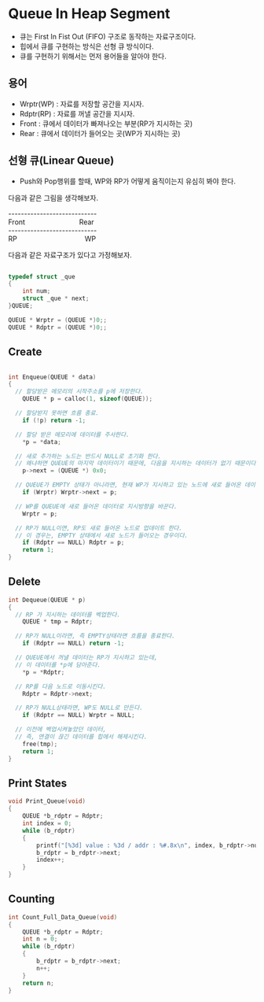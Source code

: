 # Queue In Heap Segment
- 큐는 First In Fist Out (FIFO) 구조로 동작하는 자료구조이다.
- 힙에서 큐를 구현하는 방식은 선형 큐 방식이다.
- 큐를 구현하기 위해서는 먼저 용어들을 알아야 한다.


## 용어
- Wrptr(WP) : 자료를 저장할 공간을 지시자.
- Rdptr(RP) : 자료를 꺼낼 공간을 지시자.
- Front : 큐에서 데이터가 빠져나오는 부분(RP가 지시하는 곳)
- Rear : 큐에서 데이터가 들어오는 곳(WP가 지시하는 곳)


## 선형 큐(Linear Queue)
- Push와 Pop행위를 할때, WP와 RP가 어떻게 움직이는지 유심히 봐야 한다.

다음과 같은 그림을 생각해보자.

\----------------------------  
Front &nbsp;&nbsp;&nbsp;&nbsp;&nbsp;&nbsp;&nbsp;&nbsp;&nbsp;&nbsp;&nbsp;&nbsp;&nbsp;&nbsp;&nbsp;&nbsp;&nbsp;&nbsp;&nbsp;&nbsp;&nbsp;&nbsp;&nbsp;&nbsp;&nbsp;&nbsp; Rear  
\----------------------------  
RP &nbsp;&nbsp;&nbsp;&nbsp;&nbsp;&nbsp;&nbsp;&nbsp;&nbsp;&nbsp;&nbsp;&nbsp;&nbsp;&nbsp;&nbsp;&nbsp;&nbsp;&nbsp;&nbsp;&nbsp;&nbsp;&nbsp;&nbsp;&nbsp;&nbsp;&nbsp;&nbsp;&nbsp;&nbsp;&nbsp;&nbsp;&nbsp;&nbsp;  WP


다음과 같은 자료구조가 있다고 가정해보자.
```cpp

typedef struct _que
{
	int num;
	struct _que * next;
}QUEUE;

QUEUE * Wrptr = (QUEUE *)0;;
QUEUE * Rdptr = (QUEUE *)0;;

```


## Create
```cpp

int Enqueue(QUEUE * data)
{
  // 할당받은 메모리의 시작주소를 p에 저장한다.
	QUEUE * p = calloc(1, sizeof(QUEUE));

  // 할당받지 못하면 흐름 종료.
	if (!p) return -1;       

  // 할당 받은 메모리에 데이터를 주사한다.
	*p = *data;              

  // 새로 추가하는 노드는 반드시 NULL로 초기화 한다.
  // 왜냐하면 QUEUE의 마지막 데이터이기 때문에, 다음을 지시하는 데이터가 없기 때문이다.
	p->next = (QUEUE *) 0x0;  

  // QUEUE가 EMPTY 상태가 아니라면, 현재 WP가 지시하고 있는 노드에 새로 들어온 데이터를 링크로 걸어준다.
	if (Wrptr) Wrptr->next = p;

  // WP를 QUEUE에 새로 들어온 데이터로 지시방향을 바꾼다.
	Wrptr = p;

  // RP가 NULL이면, RP도 새로 들어온 노드로 업데이트 한다.
  // 이 경우는, EMPTY 상태에서 새로 노드가 들어오는 경우이다.
	if (Rdptr == NULL) Rdptr = p;
	return 1;
}
```

## Delete
```cpp
int Dequeue(QUEUE * p)
{
  // RP 가 지시하는 데이터를 벡업한다.
	QUEUE * tmp = Rdptr;

  // RP가 NULL이라면, 즉 EMPTY상태라면 흐름을 종료한다.
	if (Rdptr == NULL) return -1;

  // QUEUE에서 꺼낼 데이터는 RP가 지시하고 있는데,
  // 이 데이터를 *p에 담아준다.
	*p = *Rdptr;

  // RP를 다음 노드로 이동시킨다.
	Rdptr = Rdptr->next;

  // RP가 NULL상태라면, WP도 NULL로 만든다.
	if (Rdptr == NULL) Wrptr = NULL;

  // 이전에 벡업시켜놓았던 데이터,
  // 즉, 연결이 끊긴 데이터를 힙에서 해제시킨다.
	free(tmp);
	return 1;
}
```

## Print States
```cpp
void Print_Queue(void)
{
	QUEUE *b_rdptr = Rdptr;
	int index = 0;
	while (b_rdptr)
	{
		printf("[%3d] value : %3d / addr : %#.8x\n", index, b_rdptr->num, b_rdptr);
		b_rdptr = b_rdptr->next;
		index++;
	}
}
```

## Counting
```cpp
int Count_Full_Data_Queue(void)
{
	QUEUE *b_rdptr = Rdptr;
	int n = 0;
	while (b_rdptr)
	{
		b_rdptr = b_rdptr->next;
		n++;
	}
	return n;
}
```
